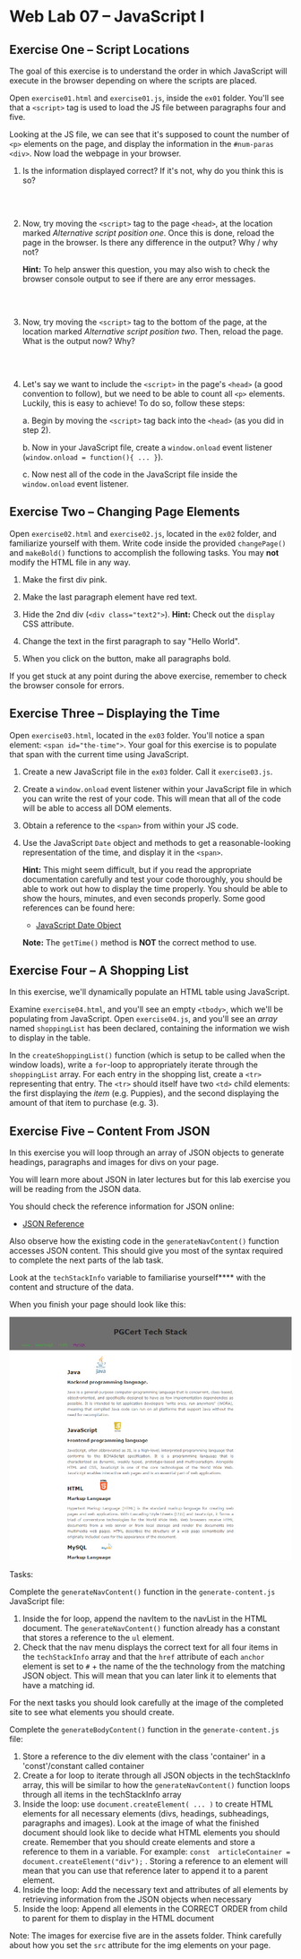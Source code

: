 Web Lab 07 &ndash; JavaScript I
==========

Exercise One &ndash; Script Locations
----------

The goal of this exercise is to understand the order in which JavaScript will execute in the browser depending on where the scripts are placed.

Open `exercise01.html` and `exercise01.js`, inside the `ex01` folder. You'll see that a `<script>` tag is used to load the JS file between paragraphs four and five.

Looking at the JS file, we can see that it's supposed to count the number of `<p>` elements on the page, and display the information in the `#num-paras` `<div>`. Now load the webpage in your browser.

1. Is the information displayed correct? If it's not, why do you think this is so?
   ```text



   ```
   
2. Now, try moving the `<script>` tag to the page `<head>`, at the location marked *Alternative script position one*. Once this is done, reload the page in the browser. Is there any difference in the output? Why / why not?

   **Hint:** To help answer this question, you may also wish to check the browser console output to see if there are any error messages.
   
   ```text



   ```
   
3. Now, try moving the `<script>` tag to the bottom of the page, at the location marked *Alternative script position two*. Then, reload the page. What is the output now? Why?

   ```text



   ```
   
4. Let's say we want to include the `<script>` in the page's `<head>` (a good convention to follow), but we need to be able to count all `<p>` elements. Luckily, this is easy to achieve! To do so, follow these steps:

   a. Begin by moving the `<script>` tag back into the `<head>` (as you did in step 2).
   
   b. Now in your JavaScript file, create a `window.onload` event listener (`window.onload = function(){ ... }`).
   
   c. Now nest all of the code in the JavaScript file inside the `window.onload` event listener. 
   
   


Exercise Two &ndash; Changing Page Elements
----------
Open `exercise02.html` and `exercise02.js`, located in the `ex02` folder, and familiarize yourself with them. Write code inside the provided `changePage()` and `makeBold()` functions to accomplish the following tasks. You may **not** modify the HTML file in any way.

1. Make the first div pink.

2. Make the last paragraph element have red text.

3. Hide the 2nd div (`<div class="text2">`). **Hint:** Check out the `display` CSS attribute.

4. Change the text in the first paragraph to say "Hello World".

5. When you click on the button, make all paragraphs bold.

If you get stuck at any point during the above exercise, remember to check the browser console for errors.


Exercise Three &ndash; Displaying the Time
----------
Open `exercise03.html`, located in the `ex03` folder. You'll notice a span element: `<span id="the-time">`. Your goal for this exercise is to populate that span with the current time using JavaScript.

1. Create a new JavaScript file in the `ex03` folder. Call it `exercise03.js`. 

2. Create a `window.onload` event listener within your JavaScript file in which you can write the rest of your code. This will mean that all of the code will be able to access all DOM elements. 

3. Obtain a reference to the `<span>` from within your JS code.

4. Use the JavaScript `Date` object and methods to get a reasonable-looking representation of the time, and display it in the `<span>`.

   **Hint:** This might seem difficult, but if you read the appropriate documentation carefully and test your code thoroughly, you should be able to work out how to display the time properly. You should be able to show the hours, minutes, and even seconds properly. Some good references can be found here:
   - [JavaScript Date Object](https://developer.mozilla.org/en-US/docs/Web/JavaScript/Reference/Global_Objects/Date)
   
   **Note:** The `getTime()` method is **NOT** the correct method to use.
   
   
Exercise Four &ndash; A Shopping List
----------
In this exercise, we'll dynamically populate an HTML table using JavaScript.

Examine `exercise04.html`, and you'll see an empty `<tbody>`, which we'll be populating from JavaScript. Open `exercise04.js`, and you'll see an *array* named `shoppingList` has been declared, containing the information we wish to display in the table.

In the `createShoppingList()` function (which is setup to be called when the window loads), write a `for`-loop to appropriately iterate through the `shoppingList` array. For each entry in the shopping list, create a `<tr>` representing that entry. The `<tr>` should itself have two `<td>` child elements: the first displaying the *item* (e.g. Puppies), and the second displaying the amount of that item to purchase (e.g. 3).

Exercise Five &ndash; Content From JSON
-----------

In this exercise you will loop through an array of JSON objects to generate headings, paragraphs and images for divs on your page.

You will learn more about JSON in later lectures but for this lab exercise you will be reading from the JSON data.

You should check the reference information for JSON online:
- [JSON Reference](https://developer.mozilla.org/en-US/docs/Learn/JavaScript/Objects/JSON)

Also observe how the existing code in the `generateNavContent()` function accesses JSON content.  This should give you most of the syntax required to complete the next parts of the lab task.

Look at the `techStackInfo` variable to familiarise yourself**** with the content and structure of the data. 

When you finish your page should look like this:

![](./spec/ex05_web_lab_07.PNG)

Tasks:

Complete the `generateNavContent()` function in the `generate-content.js` JavaScript file:

1. Inside the for loop, append the navItem to the navList in the HTML document. The `generateNavContent()` function already has a constant that stores a reference to the `ul` element.
2. Check that the nav menu displays the correct text for all four items in the `techStackInfo` array and that the `href` attribute of each `anchor` element is set to `#` + the name of the the technology from the matching JSON object. This will mean that you can later link it to elements that have a matching id.  

For the next tasks you should look carefully at the image of the completed site to see what elements you should create.

Complete the `generateBodyContent()` function in the `generate-content.js` file:
1. Store a reference to the div element with the class 'container' in a 'const'/constant called container
2. Create a for loop to iterate through all JSON objects in the techStackInfo array, this will be similar to how the `generateNavContent()` function loops through all items in the techStackInfo array
3. Inside the loop: use `document.createElement( ... )` to create HTML elements for all necessary elements (divs, headings, subheadings, paragraphs and images). Look at the image of what the finished document should look like to decide what HTML elements you should create. Remember that you should create elements and store a reference to them in a variable. For example: `const  articleContainer = document.createElement("div");` . Storing a reference to an element will mean that you can use that reference later to append it to a parent element.
4. Inside the loop: Add the necessary text and attributes of all elements by retrieving information from the JSON objects when necessary
5. Inside the loop: Append all elements in the CORRECT ORDER from child to parent for them to display in the HTML document

Note: The images for exercise five are in the assets folder. Think carefully about how you set the `src` attribute for the img elements on your page. 

